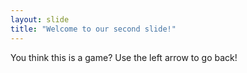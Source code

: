 ```yaml
---
layout: slide
title: "Welcome to our second slide!"
---
```

You think this is a game?
Use the left arrow to go back!
